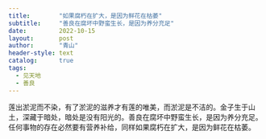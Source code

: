 ```yaml
---
title:        "如果腐朽在扩大，是因为鲜花在枯萎"
subtitle:     "善良在腐坏中野蛮生长，是因为养分充足"
date:         2022-10-15
layout:       post
author:       "青山"
header-style: text
catalog:      true
tags:
  - 见天地
  - 善良
---
```


莲出淤泥而不染，有了淤泥的滋养才有莲的唯美，而淤泥是不洁的。金子生于山土，深藏于暗处，暗处是没有阳光的。善良在腐坏中野蛮生长，是因为养分充足。任何事物的存在必然要有营养补给，同样如果腐朽在扩大，是因为鲜花在枯萎。